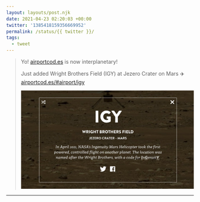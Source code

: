```yaml
---
layout: layouts/post.njk
date: 2021-04-23 02:20:03 +00:00
twitter: '1385418159356669952'
permalink: /status/{{ twitter }}/
tags: 
  - tweet
---
```


> Yo! [airportcod.es](https://airportcod.es) is now interplanetary!
> 
> Just added Wright Brothers Field (IGY) at Jezero Crater on Mars ✈️ [airportcod.es/#airport/igy](https://airportcod.es/#airport/igy)
> 
> ![IGY: Wright Brothers Field, Jerezo Crater, Mars. In April 2021, NASA’s Ingenuity Mars Helicopter took the first powered, controlled flight on another planet. The location was named after the Wright Brothers, with a code for InGenuitY.](/img/1385418159356669952-Ezn-KCGUcAEQcpL.jpg)


---

